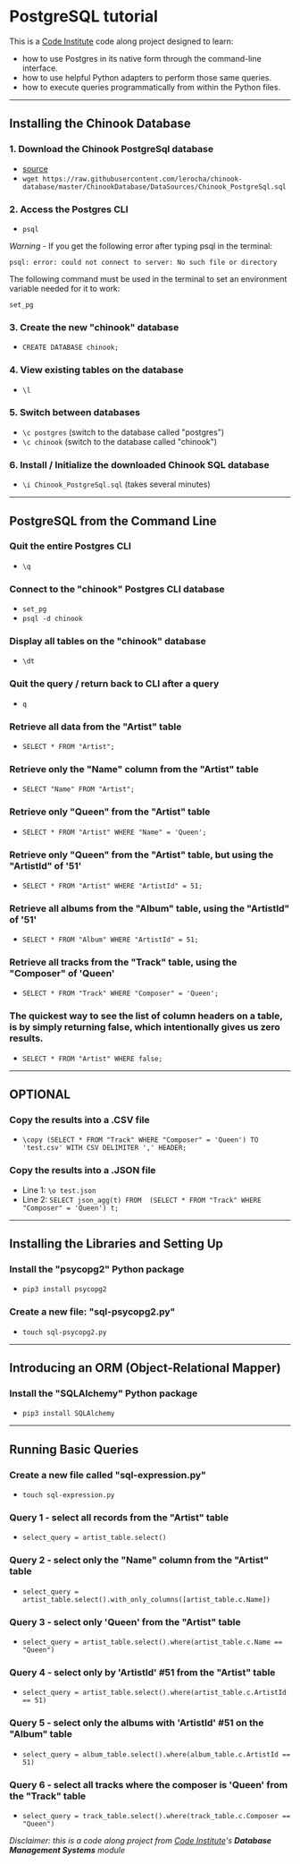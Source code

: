 # PostgreSQL tutorial

This is a [Code Institute](https://codeinstitute.net/) code along project designed to learn:
- how to use Postgres in its native form through the command-line interface.
- how to use helpful Python adapters to perform those same queries.
- how to execute queries programmatically from within the Python files.

---

## Installing the Chinook Database

### 1. Download the Chinook PostgreSql database
- [source](https://github.com/lerocha/chinook-database/blob/master/ChinookDatabase/DataSources/Chinook_PostgreSql.sql)
- `wget https://raw.githubusercontent.com/lerocha/chinook-database/master/ChinookDatabase/DataSources/Chinook_PostgreSql.sql`

### 2. Access the Postgres CLI
- `psql`

*Warning* - If you get the following error after typing psql in the terminal:

`psql: error: could not connect to server: No such file or directory`

The following command must be used in the terminal to set an environment variable needed for it to work:

`set_pg`

### 3. Create the new "chinook" database
- `CREATE DATABASE chinook;`

### 4. View existing tables on the database
- `\l`

### 5. Switch between databases
- `\c postgres` (switch to the database called "postgres")
- `\c chinook` (switch to the database called "chinook")

### 6. Install / Initialize the downloaded Chinook SQL database
- `\i Chinook_PostgreSql.sql` (takes several minutes)

---

## PostgreSQL from the Command Line

### Quit the entire Postgres CLI
- `\q`

### Connect to the "chinook" Postgres CLI database
- `set_pg`
- `psql -d chinook`

### Display all tables on the "chinook" database
- `\dt`

### Quit the query / return back to CLI after a query
- `q`

### Retrieve all data from the "Artist" table
- `SELECT * FROM "Artist";`

### Retrieve only the "Name" column from the "Artist" table
- `SELECT "Name" FROM "Artist";`

### Retrieve only "Queen" from the "Artist" table
- `SELECT * FROM "Artist" WHERE "Name" = 'Queen';`

### Retrieve only "Queen" from the "Artist" table, but using the "ArtistId" of '51'
- `SELECT * FROM "Artist" WHERE "ArtistId" = 51;`

### Retrieve all albums from the "Album" table, using the "ArtistId" of '51'
- `SELECT * FROM "Album" WHERE "ArtistId" = 51;`

### Retrieve all tracks from the "Track" table, using the "Composer" of 'Queen'
- `SELECT * FROM "Track" WHERE "Composer" = 'Queen';`

### The quickest way to see the list of column headers on a table, is by simply returning false, which intentionally gives us zero results.
- `SELECT * FROM "Artist" WHERE false;`

---

## OPTIONAL

### Copy the results into a .CSV file
- `\copy (SELECT * FROM "Track" WHERE "Composer" = 'Queen') TO 'test.csv' WITH CSV DELIMITER ',' HEADER;`

### Copy the results into a .JSON file
- Line 1: `\o test.json`
- Line 2: `SELECT json_agg(t) FROM  (SELECT * FROM "Track" WHERE "Composer" = 'Queen') t;`

---

## Installing the Libraries and Setting Up

### Install the "psycopg2" Python package
- `pip3 install psycopg2`

### Create a new file: "sql-psycopg2.py"
- `touch sql-psycopg2.py`

---

## Introducing an ORM (Object-Relational Mapper)

### Install the "SQLAlchemy" Python package
- `pip3 install SQLAlchemy`

---
## Running Basic Queries

### Create a new file called "sql-expression.py"
- `touch sql-expression.py`

### Query 1 - select all records from the "Artist" table
- `select_query = artist_table.select()`

### Query 2 - select only the "Name" column from the "Artist" table
- `select_query = artist_table.select().with_only_columns([artist_table.c.Name])`

### Query 3 - select only 'Queen' from the "Artist" table
- `select_query = artist_table.select().where(artist_table.c.Name == "Queen")`

### Query 4 - select only by 'ArtistId' #51 from the "Artist" table
- `select_query = artist_table.select().where(artist_table.c.ArtistId == 51)`

### Query 5 - select only the albums with 'ArtistId' #51 on the "Album" table
- `select_query = album_table.select().where(album_table.c.ArtistId == 51)`

### Query 6 - select all tracks where the composer is 'Queen' from the "Track" table
- `select_query = track_table.select().where(track_table.c.Composer == "Queen")`

*Disclaimer: this is a code along project from [Code Institute](https://codeinstitute.net/)'s **Database Management Systems** module*